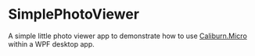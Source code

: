 # SimplePhotoViewer

A simple little photo viewer app to demonstrate how to use [Caliburn.Micro](https://github.com/Caliburn-Micro/Caliburn.Micro) within a WPF desktop app.